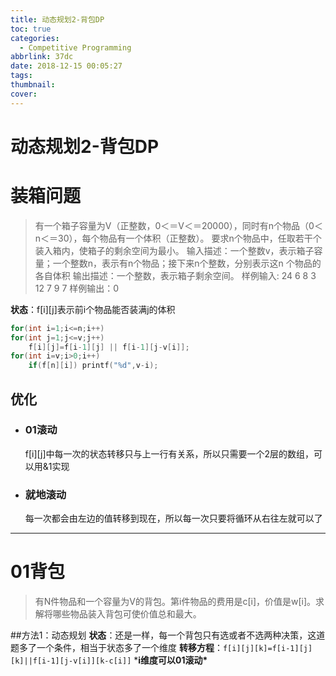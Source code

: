 ```yaml
---
title: 动态规划2-背包DP
toc: true
categories:
  - Competitive Programming
abbrlink: 37dc
date: 2018-12-15 00:05:27
tags:
thumbnail:
cover:
---
```


# 动态规划2-背包DP

# 装箱问题

> 有一个箱子容量为V（正整数，0＜＝V＜＝20000），同时有n个物品（0＜n＜＝30），每个物品有一个体积（正整数）。
> 要求n个物品中，任取若干个装入箱内，使箱子的剩余空间为最小。
> 输入描述：一个整数v，表示箱子容量；一个整数n，表示有n个物品；接下来n个整数，分别表示这n 个物品的各自体积
> 输出描述：一个整数，表示箱子剩余空间。
> 样例输入: 24 6
> ​ 8 3 12 7 9 7
> 样例输出：0



**状态**：f[i][j]表示前i个物品能否装满j的体积

```C++
for(int i=1;i<=n;i++)
for(int j=1;j<=v;j++)
    f[i][j]=f[i-1][j] || f[i-1][j-v[i]];
for(int i=v;i>0;i++)
    if(f[n][i]) printf("%d",v-i);
```

## 优化

- ### 01滚动

  f[i][j]中每一次的状态转移只与上一行有关系，所以只需要一个2层的数组，可以用&1实现

- ### 就地滚动

  每一次都会由左边的值转移到现在，所以每一次只要将循环从右往左就可以了

------

# 01背包

> 有N件物品和一个容量为V的背包。第i件物品的费用是c[i]，价值是w[i]。求解将哪些物品装入背包可使价值总和最大。

\##方法1：动态规划
**状态**：还是一样，每一个背包只有选或者不选两种决策，这道题多了一个条件，相当于状态多了一个维度
**转移方程**：`f[i][j][k]=f[i-1][j][k]||f[i-1][j-v[i]][k-c[i]]`
***i维度可以01滚动\***